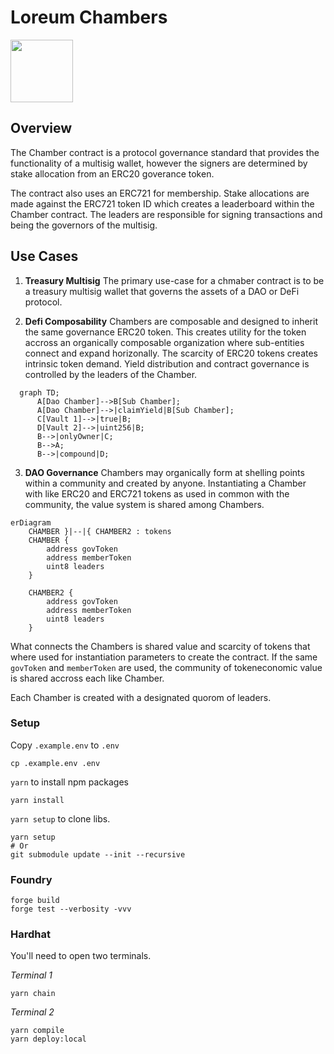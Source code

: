 # Loreum Chambers

<img style="{align: right}" src="https://cdn.loreum.org/logos/white.png"  height="100"/>

## Overview
The Chamber contract is a protocol governance standard that provides the functionality of a multisig wallet, however the signers are determined by stake allocation from an ERC20 goverance token.

The contract also uses an ERC721 for membership. Stake allocations are made against the ERC721 token ID which creates a leaderboard within the Chamber contract. The leaders are responsible for signing transactions and being the governors of the multisig.

## Use Cases

1. **Treasury Multisig** 
The primary use-case for a chmaber contract is to be a treasury multisig wallet that governs the assets of a DAO or DeFi protocol.

2. **Defi Composability**
Chambers are composable and designed to inherit the same governance ERC20 token. This creates utility for the token accross an organically composable organization where sub-entities connect and expand horizonally. The scarcity of ERC20 tokens creates intrinsic token demand. Yield distribution and contract governance is controlled by the leaders of the Chamber.

```mermaid
  graph TD;
      A[Dao Chamber]-->B[Sub Chamber];
      A[Dao Chamber]-->|claimYield|B[Sub Chamber];
      C[Vault 1]-->|true|B;
      D[Vault 2]-->|uint256|B;
      B-->|onlyOwner|C;
      B-->A;
      B-->|compound|D;
```

3. **DAO Governance**
Chambers may organically form at shelling points within a community and created by anyone. Instantiating a Chamber with like ERC20 and ERC721 tokens as used in common with the community, the value system is shared among Chambers.

```mermaid
erDiagram
    CHAMBER }|--|{ CHAMBER2 : tokens
    CHAMBER {
        address govToken
        address memberToken
        uint8 leaders
    }

    CHAMBER2 {
        address govToken
        address memberToken
        uint8 leaders
    }
```

What connects the Chambers is shared value and scarcity of tokens that where used for instantiation parameters to create the contract. If the same `govToken` and `memberToken` are used, the community of tokeneconomic value is shared accross each like Chamber.

Each Chamber is created with a designated quorom of leaders.
### Setup

Copy `.example.env` to `.env`

```
cp .example.env .env
```

`yarn` to install npm packages

```
yarn install
```

`yarn setup` to clone libs.

```
yarn setup
# Or
git submodule update --init --recursive
```

### Foundry

```
forge build
forge test --verbosity -vvv
```

### Hardhat

You'll need to open two terminals.

_Terminal 1_

```
yarn chain
```

_Terminal 2_

```
yarn compile
yarn deploy:local
```
